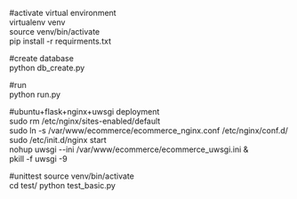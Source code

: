 #activate virtual environment  
virtualenv venv  
source venv/bin/activate  
pip install -r requirments.txt  

#create database  
python db_create.py  

#run   
python run.py  

#ubuntu+flask+nginx+uwsgi deployment  
sudo rm /etc/nginx/sites-enabled/default  
sudo ln -s /var/www/ecommerce/ecommerce_nginx.conf /etc/nginx/conf.d/  
sudo /etc/init.d/nginx start  
nohup uwsgi --ini /var/www/ecommerce/ecommerce_uwsgi.ini &  
pkill -f uwsgi -9  

#unittest
source venv/bin/activate  
cd test/
python test_basic.py


